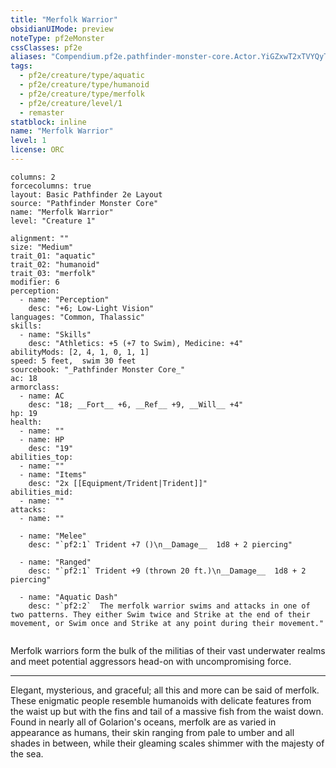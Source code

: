 ```yaml
---
title: "Merfolk Warrior"
obsidianUIMode: preview
noteType: pf2eMonster
cssClasses: pf2e
aliases: "Compendium.pf2e.pathfinder-monster-core.Actor.YiGZxwT2xTVYQyTu" 
tags:
  - pf2e/creature/type/aquatic
  - pf2e/creature/type/humanoid
  - pf2e/creature/type/merfolk
  - pf2e/creature/level/1
  - remaster
statblock: inline
name: "Merfolk Warrior"
level: 1
license: ORC
---
```


```statblock
columns: 2
forcecolumns: true
layout: Basic Pathfinder 2e Layout
source: "Pathfinder Monster Core"
name: "Merfolk Warrior"
level: "Creature 1"

alignment: ""
size: "Medium"
trait_01: "aquatic"
trait_02: "humanoid"
trait_03: "merfolk"
modifier: 6
perception:
  - name: "Perception"
    desc: "+6; Low-Light Vision"
languages: "Common, Thalassic"
skills:
  - name: "Skills"
    desc: "Athletics: +5 (+7 to Swim), Medicine: +4"
abilityMods: [2, 4, 1, 0, 1, 1]
speed: 5 feet,  swim 30 feet
sourcebook: "_Pathfinder Monster Core_"
ac: 18
armorclass:
  - name: AC
    desc: "18; __Fort__ +6, __Ref__ +9, __Will__ +4"
hp: 19
health:
  - name: ""
  - name: HP
    desc: "19"
abilities_top:
  - name: ""
  - name: "Items"
    desc: "2x [[Equipment/Trident|Trident]]"
abilities_mid:
  - name: ""
attacks:
  - name: ""

  - name: "Melee"
    desc: "`pf2:1` Trident +7 ()\n__Damage__  1d8 + 2 piercing"

  - name: "Ranged"
    desc: "`pf2:1` Trident +9 (thrown 20 ft.)\n__Damage__  1d8 + 2 piercing"

  - name: "Aquatic Dash"
    desc: "`pf2:2`  The merfolk warrior swims and attacks in one of two patterns. They either Swim twice and Strike at the end of their movement, or Swim once and Strike at any point during their movement."
 
```



Merfolk warriors form the bulk of the militias of their vast underwater realms and meet potential aggressors head-on with uncompromising force.

* * *

Elegant, mysterious, and graceful; all this and more can be said of merfolk. These enigmatic people resemble humanoids with delicate features from the waist up but with the fins and tail of a massive fish from the waist down. Found in nearly all of Golarion's oceans, merfolk are as varied in appearance as humans, their skin ranging from pale to umber and all shades in between, while their gleaming scales shimmer with the majesty of the sea.

